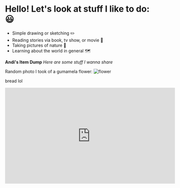 # **Hello! Let's look at stuff I like to do:** 😃
- Simple drawing or sketching ✏️
- Reading stories via book, tv show, or movie 📖
- Taking pictures of nature 🥬
- Learning about the world in general 🗺️

**Andi's Item Dump**
*Here are some stuff I wanna share*

Random photo I took of a gumamela flower:
![flower](https://user-images.githubusercontent.com/118245646/202210037-ba23e202-d28c-4e31-932c-799300530dbe.jpg)

bread lol
<iframe width="560" height="315" src="https://www.youtube.com/embed/q3WC-X7xDNo" title="YouTube video player" frameborder="0" allow="accelerometer; autoplay; clipboard-write; encrypted-media; gyroscope; picture-in-picture" allowfullscreen></iframe>
